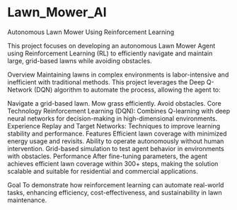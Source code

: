 # Lawn_Mower_AI
Autonomous Lawn Mower Using Reinforcement Learning

This project focuses on developing an autonomous Lawn Mower Agent using Reinforcement Learning (RL) to efficiently navigate and maintain large, grid-based lawns while avoiding obstacles.

Overview
Maintaining lawns in complex environments is labor-intensive and inefficient with traditional methods. This project leverages the Deep Q-Network (DQN) algorithm to automate the process, allowing the agent to:

Navigate a grid-based lawn.
Mow grass efficiently.
Avoid obstacles.
Core Technology
Reinforcement Learning (DQN): Combines Q-learning with deep neural networks for decision-making in high-dimensional environments.
Experience Replay and Target Networks: Techniques to improve learning stability and performance.
Features
Efficient lawn coverage with minimized energy usage and revisits.
Ability to operate autonomously without human intervention.
Grid-based simulation to test agent behavior in environments with obstacles.
Performance
After fine-tuning parameters, the agent achieves efficient lawn coverage within 300+ steps, making the solution scalable and suitable for residential and commercial applications.

Goal
To demonstrate how reinforcement learning can automate real-world tasks, enhancing efficiency, cost-effectiveness, and sustainability in lawn maintenance.
